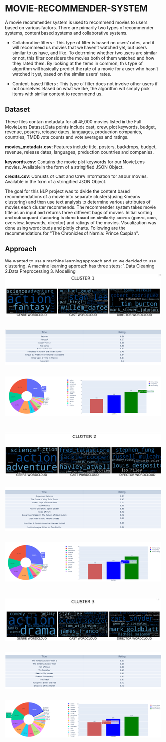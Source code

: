 # MOVIE-RECOMMENDER-SYSTEM
A movie recommender system is used to recommend movies to users based on various factors. There are primarily two types of recommender systems, content based systems and collaborative systems. 
* Collaborative filters : This type of filter is based on users’ rates, and it will recommend us movies that we haven’t watched yet, but users similar to us have, and like. To determine whether two users are similar or not, this filter considers the movies both of them watched and how they rated them. By looking at the items in common, this type of algorithm will basically predict the rate of a movie for a user who hasn’t watched it yet, based on the similar users’ rates.

* Content-based filters : This type of filter does not involve other users if not ourselves. Based on what we like, the algorithm will simply pick items with similar content to recommend us.
## Dataset
These files contain metadata for all 45,000 movies listed in the Full MovieLens Dataset.Data points include cast, crew, plot keywords, budget, revenue, posters, release dates, languages, production companies, countries, TMDB vote counts and vote averages and ratings.

**movies_metadata.csv**: Features include title, posters, backdrops, budget, revenue, release dates, languages, production countries and companies.

**keywords.csv**: Contains the movie plot keywords for our MovieLens movies. Available in the form of a stringified JSON Object.

**credits.csv**: Consists of Cast and Crew Information for all our movies. Available in the form of a stringified JSON Object.

The goal for this NLP project was to divide the content based recommendations of a movie into separate clusters(using Kmeans clustering) and then use text analysis to determine various attributes of movies each cluster recommends. The recommender system takes movie title as an input and returns three different bags of movies. Initial sorting and subsequent clustering is done based on similarity scores (genre, cast, overview, keywords, director) and ratings of the movies. Visualization was done using wordclouds and plotly charts. Following are the recommendations for "The Chronicles of Narnia: Prince Caspian".
## Approach
We wanted to use a machine learning approach and so we decided to use clustering. A machine learning approach has three steps:
1.Data Cleaning
2.Data Preprocessing
3. Modelling
![](PLOTS/WC1.png) <br /><br /><br />
![](PLOTS/TABLE1.png)<br /><br /><br />
![](PLOTS/CLUSTER1.png)<br /><br /><br /><br />
![](PLOTS/WC2.png)<br /><br /><br />
![](PLOTS/TABLE2.png)<br /><br /><br />
![](PLOTS/CLUSTER2.png)<br /><br /><br /><br />
![](PLOTS/WC3.png)<br /><br /><br />
![](PLOTS/TABLE3.png)<br /><br /><br />
![](PLOTS/CLUSTER3.png)

